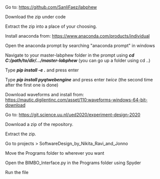 Go to: https://github.com/SanliFaez/labphew

Download the zip under code

Extract the zip into a place of your choosing.

Install anaconda from: https://www.anaconda.com/products/individual

Open the anaconda prompt by searching "anaconda prompt" in windows 

Navigate to your master-labphew folder in the prompt using ***cd C:/path/to/dir/.../master-labphew***
(you can go up a folder using cd ..)

Type ***pip install -e .*** and press enter

Type ***pip install pyqtwebengine*** and press enter *twice* (the second time after the first one is done) 


Download waveforms and install from: https://mautic.digilentinc.com/asset/110:waveforms-windows-64-bit-download

Go to: https://git.science.uu.nl/ued2020/experiment-design-2020

Download a zip of the repository.

Extract the zip.

Go to projects > SoftwareDesign_by_Nikita_Ravi_and_Jonno 

Move the Programs folder to wherever you want

Open the BIMBO_Interface.py in the Programs folder using Spyder 

Run the file